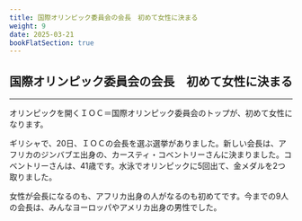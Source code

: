 ```yaml
---
title: 国際オリンピック委員会の会長　初めて女性に決まる
weight: 9
date: 2025-03-21
bookFlatSection: true
---
```

## 国際オリンピック委員会の会長　初めて女性に決まる
---
オリンピックを開くＩＯＣ＝国際オリンピック委員会のトップが、初めて女性になります。

ギリシャで、20日、ＩＯＣの会長を選ぶ選挙がありました。新しい会長は、アフリカのジンバブエ出身の、カースティ・コベントリーさんに決まりました。コベントリーさんは、41歳です。水泳でオリンピックに5回出て、金メダルを2つ取りました。

女性が会長になるのも、アフリカ出身の人がなるのも初めてです。今までの9人の会長は、みんなヨーロッパやアメリカ出身の男性でした。